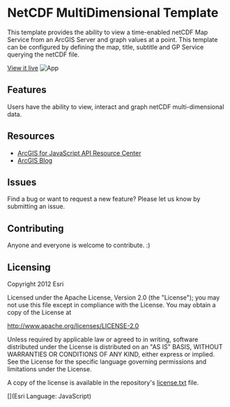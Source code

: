 # NetCDF MultiDimensional Template

This template provides the ability to view a time-enabled netCDF Map Service from an ArcGIS Server and graph values at a point. 
This template can be configured by defining the map, title, subtitle and GP Service querying the netCDF file.

[View it live](http://dtc-sci01.esri.com/MultidimensionalTemplate/index.html?appid=d73011dceb0e41d0af334912355bddd5)
![App](https://raw.github.com/kevinsigwart/AGOL_MultiDimTemplate/master/ApplicationScreenShot.png)

## Features
Users have the ability to view, interact and graph netCDF multi-dimensional data.



## Resources

* [ArcGIS for JavaScript API Resource Center](http://help.arcgis.com/en/webapi/javascript/arcgis/index.html)
* [ArcGIS Blog](http://blogs.esri.com/esri/arcgis/)


## Issues

Find a bug or want to request a new feature?  Please let us know by submitting an issue.

## Contributing

Anyone and everyone is welcome to contribute. :)

## Licensing
Copyright 2012 Esri

Licensed under the Apache License, Version 2.0 (the "License");
you may not use this file except in compliance with the License.
You may obtain a copy of the License at

   http://www.apache.org/licenses/LICENSE-2.0

Unless required by applicable law or agreed to in writing, software
distributed under the License is distributed on an "AS IS" BASIS,
WITHOUT WARRANTIES OR CONDITIONS OF ANY KIND, either express or implied.
See the License for the specific language governing permissions and
limitations under the License.

A copy of the license is available in the repository's [license.txt](https://raw.github.com/kevinsigwart/AGOL_MultiDimTemplate/master/license.txt) file.

[](Esri Language: JavaScript)

